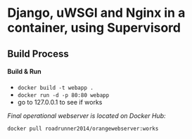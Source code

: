 # Django, uWSGI and Nginx in a container, using Supervisord

## Build Process
#### Build & Run
* `docker build -t webapp .`
* `docker run -d -p 80:80 webapp`
* go to 127.0.0.1 to see if works

_Final operational webserver is located on Docker Hub:_
```bash
docker pull roadrunner2014/orangewebserver:works
```
